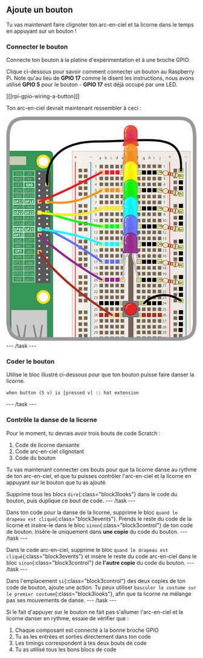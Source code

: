 ## Ajoute un bouton

Tu vas maintenant faire clignoter ton arc-en-ciel et ta licorne dans le temps en appuyant sur un bouton !

### Connecter le bouton

Connecte ton bouton à la platine d'expérimentation et à une broche GPIO.

Clique ci-dessous pour savoir comment connecter un bouton au Raspberry Pi. Note qu'au lieu de **GPIO 17** comme le disent les instructions, nous avons utilisé **GPIO 5** pour le bouton - **GPIO 17** est déjà occupé par une LED.

[[[rpi-gpio-wiring-a-button]]]

Ton arc-en-ciel devrait maintenant ressembler à ceci :

![Arc-en-ciel avec bouton](images/rainbowbutton.png) \--- /task \---

### Coder le bouton

Utilise le bloc illustré ci-dessous pour que ton bouton puisse faire danser la licorne.

```blocks3
when button (5 v) is [pressed v] :: hat extension
```

\--- /task \---

### Contrôle la danse de la licorne

Pour le moment, tu devrais avoir trois bouts de code Scratch :

1. Code de licorne dansante
2. Code arc-en-ciel clignotant
3. Code du bouton

Tu vas maintenant connecter ces bouts pour que ta licorne danse au rythme de ton arc-en-ciel, et que tu puisses contrôler l'arc-en-ciel et la licorne en appuyant sur le bouton que tu as ajouté.

Supprime tous les blocs `dire`{:class="block3looks"} dans le code du bouton, puis duplique ce bout de code. \--- /task \---

Dans ton code pour la danse de la licorne, supprime le bloc `quand le drapeau est cliqué`{:class="block3events"}. Prends le reste du code de la licorne et insère-le dans le bloc `sinon`{:class="block3control"} de ton code de bouton. Insère-le uniquement dans **une copie** du code du bouton. \--- /task \---

Dans le code arc-en-ciel, supprime le bloc `quand le drapeau est cliqué`{:class="block3events"} et insère le reste du code arc-en-ciel dans le bloc `sinon`{:class="block3control"} de **l'autre copie** du code du bouton. \--- /task \---

Dans l'emplacement `si`{:class="block3control"} des deux copies de ton code de bouton, ajoute une action. Tu peux utiliser `basculer le costume sur le premier costume`{:class="block3looks"}, afin que ta licorne ne mélange pas ses mouvements de danse. \--- /task \---

Si le fait d'appuyer sur le bouton ne fait pas s'allumer l'arc-en-ciel et la licorne danser en rythme, essaie de vérifier que :

1. Chaque composant est connecté à la bonne broche GPIO
2. Tu as les entrées et sorties directement dans ton code
3. Les timings correspondent à tes deux bouts de code
4. Tu as utilisé tous les bons blocs de code